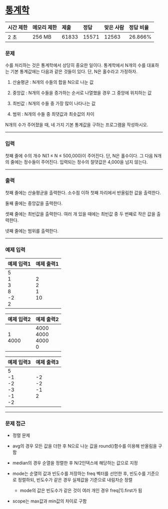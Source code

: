 # [통계학](https://www.acmicpc.net/problem/2108)

<div align = center>

| 시간 제한 | 메모리 제한 | 제출  | 정답  | 맞은 사람 | 정답 비율 |
| :-------- | :---------- | :---- | :---- | :-------- | :-------- |
| 2 초      | 256 MB      | 61833 | 15571 | 12563     | 26.866%   |

</div>

### 문제

수를 처리하는 것은 통계학에서 상당히 중요한 일이다. 통계학에서 N개의 수를 대표하는 기본 통계값에는 다음과 같은 것들이 있다. 단, N은 홀수라고 가정하자.

  1. 산술평균 : N개의 수들의 합을 N으로 나눈 값

  2. 중앙값 : N개의 수들을 증가하는 순서로 나열했을 경우 그 중앙에 위치하는 값

  3. 최빈값 : N개의 수들 중 가장 많이 나타나는 값

  4. 범위 : N개의 수들 중 최댓값과 최솟값의 차이

N개의 수가 주어졌을 때, 네 가지 기본 통계값을 구하는 프로그램을 작성하시오.

---

### 입력

첫째 줄에 수의 개수 N(1 ≤ N ≤ 500,000)이 주어진다. 단, N은 홀수이다. 그 다음 N개의 줄에는 정수들이 주어진다. 입력되는 정수의 절댓값은 4,000을 넘지 않는다.

---

### 출력

첫째 줄에는 산술평균을 출력한다. 소수점 이하 첫째 자리에서 반올림한 값을 출력한다.

둘째 줄에는 중앙값을 출력한다.

셋째 줄에는 최빈값을 출력한다. 여러 개 있을 때에는 최빈값 중 두 번째로 작은 값을 출력한다.

넷째 줄에는 범위를 출력한다.

---

### 예제 입력

| 예제 입력1                       | 예제 출력1           |
| :------------------------------- | :------------------- |
| 5<br/>1<br/>3<br/>8<br/>-2<br/>2 | 2<br/>2<br/>1<br/>10 |

| 예제 입력2 | 예제 출력2                   |
| :--------- | :--------------------------- |
| 1<br/>4000 | 4000<br/>4000<br/>4000<br/>0 |

| 예제 입력3                           | 예제 출력3             |
| :----------------------------------- | :--------------------- |
| 5<br/>-1<br/>-2<br/>-3<br/>-1<br/>-2 | -2<br/>-2<br/>-1<br/>2 |

---

### 문제 접근

  - 정렬 문제

  - avg의 경우 모든 값을 더한 후 N으로 나눈 값을 round()함수를 이용해 반올림을 구함

  - median의 경우 순열을 정렬한 후 N/2인덱스에 해당하는 값으로 지정

  - mode는 순열의 값과 빈도수를 저장하는 freq 벡터를 선언한 후, 빈도수를 기준으로 정렬하되, 빈도수가 같은 경우 실제값을 기준으로 내림차순 정렬

    - mode의 값은 빈도수가 같은 것이 여러 개인 경우 freq[1].first가 됨

  - scope는 max값과 min값의 차이로 구함